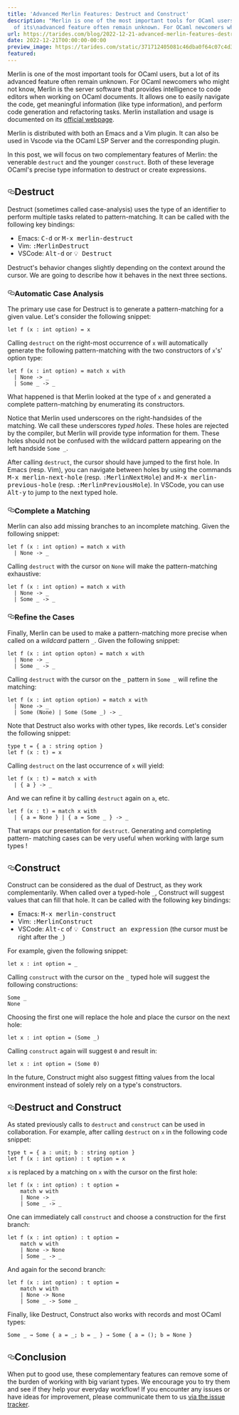 ```yaml
---
title: 'Advanced Merlin Features: Destruct and Construct'
description: "Merlin is one of the most important tools for OCaml users, but a lot
  of its\nadvanced feature often remain unknown. For OCaml newcomers who\u2026"
url: https://tarides.com/blog/2022-12-21-advanced-merlin-features-destruct-and-construct
date: 2022-12-21T00:00:00-00:00
preview_image: https://tarides.com/static/371712405081c46dba0f64c07c4d36da/0132d/merlin_construct.jpg
featured:
---
```


<p>Merlin is one of the most important tools for OCaml users, but a lot of its
advanced feature often remain unknown. For OCaml newcomers who might not know, Merlin is the server software that provides intelligence to code editors when working on OCaml documents. It allows one to easily navigate the code, get meaningful information (like type information), and perform code generation and refactoring tasks. Merlin installation and usage is documented on its <a href="https://ocaml.github.io/merlin/">official webpage</a>.</p>
<p>Merlin is distributed with both an Emacs and a Vim plugin. It can also be used in Vscode via the OCaml LSP Server and the corresponding plugin.</p>
<p>In this post, we will focus on two complementary features of Merlin: the venerable <code>destruct</code> and the younger <code>construct</code>. Both of these leverage OCaml's precise type information to destruct or create expressions.</p>
<h2 style="position:relative;"><a href="https://tarides.com/feed.xml#destruct" aria-label="destruct permalink" class="anchor before"><svg aria-hidden="true" focusable="false" height="16" version="1.1" viewbox="0 0 16 16" width="16"><path fill-rule="evenodd" d="M4 9h1v1H4c-1.5 0-3-1.69-3-3.5S2.55 3 4 3h4c1.45 0 3 1.69 3 3.5 0 1.41-.91 2.72-2 3.25V8.59c.58-.45 1-1.27 1-2.09C10 5.22 8.98 4 8 4H4c-.98 0-2 1.22-2 2.5S3 9 4 9zm9-3h-1v1h1c1 0 2 1.22 2 2.5S13.98 12 13 12H9c-.98 0-2-1.22-2-2.5 0-.83.42-1.64 1-2.09V6.25c-1.09.53-2 1.84-2 3.25C6 11.31 7.55 13 9 13h4c1.45 0 3-1.69 3-3.5S14.5 6 13 6z"></path></svg></a>Destruct</h2>
<p>Destruct (sometimes called case-analysis) uses the type of an identifier to
perform multiple tasks related to pattern-matching. It can be called with the
following key bindings:</p>
<ul>
<li>Emacs: <kbd>C-d</kbd> or <kbd>M-x merlin-destruct</kbd></li>
<li>Vim: <kbd>:MerlinDestruct</kbd></li>
<li>VSCode: <kbd>Alt-d</kbd> or <kbd>&#128161; Destruct</kbd></li>
</ul>
<p>Destruct's behavior changes slightly depending on the context around the cursor. We are going to describe how it behaves in the next three sections.</p>
<h3 style="position:relative;"><a href="https://tarides.com/feed.xml#automatic-case-analysis" aria-label="automatic case analysis permalink" class="anchor before"><svg aria-hidden="true" focusable="false" height="16" version="1.1" viewbox="0 0 16 16" width="16"><path fill-rule="evenodd" d="M4 9h1v1H4c-1.5 0-3-1.69-3-3.5S2.55 3 4 3h4c1.45 0 3 1.69 3 3.5 0 1.41-.91 2.72-2 3.25V8.59c.58-.45 1-1.27 1-2.09C10 5.22 8.98 4 8 4H4c-.98 0-2 1.22-2 2.5S3 9 4 9zm9-3h-1v1h1c1 0 2 1.22 2 2.5S13.98 12 13 12H9c-.98 0-2-1.22-2-2.5 0-.83.42-1.64 1-2.09V6.25c-1.09.53-2 1.84-2 3.25C6 11.31 7.55 13 9 13h4c1.45 0 3-1.69 3-3.5S14.5 6 13 6z"></path></svg></a>Automatic Case Analysis</h3>
<p>The primary use case for Destruct is to generate a pattern-matching for a
given value. Let's consider the following snippet:</p>
<div class="gatsby-highlight" data-language="text"><pre class="language-text"><code class="language-text">let f (x : int option) = x </code></pre></div>
<p>Calling <code>destruct</code> on the right-most occurrence of <code>x</code> will automatically generate the following pattern-matching with the two constructors of <code>x</code>'s' option type:</p>
<div class="gatsby-highlight" data-language="text"><pre class="language-text"><code class="language-text">let f (x : int option) = match x with
  | None -&gt; _
  | Some _ -&gt; _</code></pre></div>
<p>What happened is that Merlin looked at the type of <code>x</code> and generated a complete pattern-matching by enumerating its constructors.</p>
<p>Notice that Merlin used underscores on the right-handsides of the matching. We call these underscores <em>typed holes</em>. These holes are rejected by the compiler, but Merlin will provide type information for them. These holes should not be confused with the wildcard pattern appearing on the left handside <code>Some _</code>.</p>
<p>After calling <code>destruct</code>, the cursor should have jumped to the first hole. In
Emacs (resp. Vim), you can navigate between holes by using the commands <kbd>M-x merlin-next-hole</kbd> (resp. <kbd>:MerlinNextHole</kbd>) and <kbd>M-x merlin-previous-hole</kbd> (resp. <kbd>:MerlinPreviousHole</kbd>). In VSCode, you can use <kbd>Alt-y</kbd> to jump to the next typed hole.</p>
<h3 style="position:relative;"><a href="https://tarides.com/feed.xml#complete-a-matching" aria-label="complete a matching permalink" class="anchor before"><svg aria-hidden="true" focusable="false" height="16" version="1.1" viewbox="0 0 16 16" width="16"><path fill-rule="evenodd" d="M4 9h1v1H4c-1.5 0-3-1.69-3-3.5S2.55 3 4 3h4c1.45 0 3 1.69 3 3.5 0 1.41-.91 2.72-2 3.25V8.59c.58-.45 1-1.27 1-2.09C10 5.22 8.98 4 8 4H4c-.98 0-2 1.22-2 2.5S3 9 4 9zm9-3h-1v1h1c1 0 2 1.22 2 2.5S13.98 12 13 12H9c-.98 0-2-1.22-2-2.5 0-.83.42-1.64 1-2.09V6.25c-1.09.53-2 1.84-2 3.25C6 11.31 7.55 13 9 13h4c1.45 0 3-1.69 3-3.5S14.5 6 13 6z"></path></svg></a>Complete a Matching</h3>
<p>Merlin can also add missing branches to an incomplete matching. Given
the following snippet:</p>
<div class="gatsby-highlight" data-language="text"><pre class="language-text"><code class="language-text">let f (x : int option) = match x with
  | None -&gt; _</code></pre></div>
<p>Calling <code>destruct</code> with the cursor on <code>None</code> will make the pattern-matching
exhaustive:</p>
<div class="gatsby-highlight" data-language="text"><pre class="language-text"><code class="language-text">let f (x : int option) = match x with
  | None -&gt; _
  | Some _ -&gt; _</code></pre></div>
<h3 style="position:relative;"><a href="https://tarides.com/feed.xml#refine-the-cases" aria-label="refine the cases permalink" class="anchor before"><svg aria-hidden="true" focusable="false" height="16" version="1.1" viewbox="0 0 16 16" width="16"><path fill-rule="evenodd" d="M4 9h1v1H4c-1.5 0-3-1.69-3-3.5S2.55 3 4 3h4c1.45 0 3 1.69 3 3.5 0 1.41-.91 2.72-2 3.25V8.59c.58-.45 1-1.27 1-2.09C10 5.22 8.98 4 8 4H4c-.98 0-2 1.22-2 2.5S3 9 4 9zm9-3h-1v1h1c1 0 2 1.22 2 2.5S13.98 12 13 12H9c-.98 0-2-1.22-2-2.5 0-.83.42-1.64 1-2.09V6.25c-1.09.53-2 1.84-2 3.25C6 11.31 7.55 13 9 13h4c1.45 0 3-1.69 3-3.5S14.5 6 13 6z"></path></svg></a>Refine the Cases</h3>
<p>Finally, Merlin can be used to make a pattern-matching more precise when called on a <em>wildcard</em> pattern <code>_</code>. Given the following snippet:</p>
<div class="gatsby-highlight" data-language="text"><pre class="language-text"><code class="language-text">let f (x : int option opton) = match x with
  | None -&gt; _
  | Some _ -&gt; _</code></pre></div>
<p>Calling <code>destruct</code> with the cursor on the <code>_</code> pattern in <code>Some _</code> will refine the matching:</p>
<div class="gatsby-highlight" data-language="text"><pre class="language-text"><code class="language-text">let f (x : int option option) = match x with
  | None -&gt; _
  | Some (None) | Some (Some _) -&gt; _</code></pre></div>
<p>Note that Destruct also works with other types, like records. Let's consider the following snippet:</p>
<div class="gatsby-highlight" data-language="text"><pre class="language-text"><code class="language-text">type t = { a : string option }
let f (x : t) = x</code></pre></div>
<p>Calling <code>destruct</code> on the last occurrence of <code>x</code> will yield:</p>
<div class="gatsby-highlight" data-language="text"><pre class="language-text"><code class="language-text">let f (x : t) = match x with 
  | { a } -&gt; _</code></pre></div>
<p>And we can refine it by calling <code>destruct</code> again on <code>a</code>, etc.</p>
<div class="gatsby-highlight" data-language="text"><pre class="language-text"><code class="language-text">let f (x : t) = match x with 
  | { a = None } | { a = Some _ } -&gt; _</code></pre></div>
<p>That wraps our presentation for <code>destruct</code>. Generating and completing pattern-
matching cases can be very useful when working with large sum types !</p>
<h2 style="position:relative;"><a href="https://tarides.com/feed.xml#construct" aria-label="construct permalink" class="anchor before"><svg aria-hidden="true" focusable="false" height="16" version="1.1" viewbox="0 0 16 16" width="16"><path fill-rule="evenodd" d="M4 9h1v1H4c-1.5 0-3-1.69-3-3.5S2.55 3 4 3h4c1.45 0 3 1.69 3 3.5 0 1.41-.91 2.72-2 3.25V8.59c.58-.45 1-1.27 1-2.09C10 5.22 8.98 4 8 4H4c-.98 0-2 1.22-2 2.5S3 9 4 9zm9-3h-1v1h1c1 0 2 1.22 2 2.5S13.98 12 13 12H9c-.98 0-2-1.22-2-2.5 0-.83.42-1.64 1-2.09V6.25c-1.09.53-2 1.84-2 3.25C6 11.31 7.55 13 9 13h4c1.45 0 3-1.69 3-3.5S14.5 6 13 6z"></path></svg></a>Construct</h2>
<p>Construct can be considered as the dual of Destruct, as they work
complementarily. When called over a typed-hole <code>_</code>, Construct will suggest
values that can fill that hole. It can be called with the following key
bindings:</p>
<ul>
<li>Emacs: <kbd>M-x merlin-construct</kbd></li>
<li>Vim: <kbd>:MerlinConstruct</kbd></li>
<li>VSCode: <kbd>Alt-c</kbd> of <kbd>&#128161; Construct an expression</kbd> (the cursor must be right after the <code>_</code>)</li>
</ul>
<p>For example, given the following snippet:</p>
<div class="gatsby-highlight" data-language="text"><pre class="language-text"><code class="language-text">let x : int option = _</code></pre></div>
<p>Calling <code>construct</code> with the cursor on the <code>_</code> typed hole will suggest the following constructions:</p>
<div class="gatsby-highlight" data-language="text"><pre class="language-text"><code class="language-text">Some _
None</code></pre></div>
<p>Choosing the first one will replace the hole and place the cursor on the next hole:</p>
<div class="gatsby-highlight" data-language="text"><pre class="language-text"><code class="language-text">let x : int option = (Some _)</code></pre></div>
<p>Calling <code>construct</code> again will suggest <code>0</code> and result in:</p>
<div class="gatsby-highlight" data-language="text"><pre class="language-text"><code class="language-text">let x : int option = (Some 0)</code></pre></div>
<p>In the future, Construct might also suggest fitting values from the local
environment instead of solely rely on a type's constructors.</p>
<h2 style="position:relative;"><a href="https://tarides.com/feed.xml#destruct-and-construct" aria-label="destruct and construct permalink" class="anchor before"><svg aria-hidden="true" focusable="false" height="16" version="1.1" viewbox="0 0 16 16" width="16"><path fill-rule="evenodd" d="M4 9h1v1H4c-1.5 0-3-1.69-3-3.5S2.55 3 4 3h4c1.45 0 3 1.69 3 3.5 0 1.41-.91 2.72-2 3.25V8.59c.58-.45 1-1.27 1-2.09C10 5.22 8.98 4 8 4H4c-.98 0-2 1.22-2 2.5S3 9 4 9zm9-3h-1v1h1c1 0 2 1.22 2 2.5S13.98 12 13 12H9c-.98 0-2-1.22-2-2.5 0-.83.42-1.64 1-2.09V6.25c-1.09.53-2 1.84-2 3.25C6 11.31 7.55 13 9 13h4c1.45 0 3-1.69 3-3.5S14.5 6 13 6z"></path></svg></a>Destruct and Construct</h2>
<p>As stated previously calls to <code>destruct</code> and <code>construct</code> can be used in
collaboration. For example, after calling <code>destruct</code> on <code>x</code> in the following code snippet:</p>
<div class="gatsby-highlight" data-language="text"><pre class="language-text"><code class="language-text">type t = { a : unit; b : string option }
let f (x : int option) : t option = x</code></pre></div>
<p><code>x</code> is replaced by a matching on <code>x</code> with the cursor on the first hole:</p>
<div class="gatsby-highlight" data-language="text"><pre class="language-text"><code class="language-text">let f (x : int option) : t option = 
    match w with
    | None -&gt; _
    | Some _ -&gt; _</code></pre></div>
<p>One can immediately call <code>construct</code> and choose a construction for the first branch:</p>
<div class="gatsby-highlight" data-language="text"><pre class="language-text"><code class="language-text">let f (x : int option) : t option = 
    match w with
    | None -&gt; None
    | Some _ -&gt; _</code></pre></div>
<p>And again for the second branch:</p>
<div class="gatsby-highlight" data-language="text"><pre class="language-text"><code class="language-text">let f (x : int option) : t option = 
    match w with
    | None -&gt; None
    | Some _ -&gt; Some _</code></pre></div>
<p>Finally, like Destruct, Construct also works with records and most OCaml types:</p>
<div class="gatsby-highlight" data-language="text"><pre class="language-text"><code class="language-text">Some _ &rarr; Some { a = _; b = _ } &rarr; Some { a = (); b = None }</code></pre></div>
<h2 style="position:relative;"><a href="https://tarides.com/feed.xml#conclusion" aria-label="conclusion permalink" class="anchor before"><svg aria-hidden="true" focusable="false" height="16" version="1.1" viewbox="0 0 16 16" width="16"><path fill-rule="evenodd" d="M4 9h1v1H4c-1.5 0-3-1.69-3-3.5S2.55 3 4 3h4c1.45 0 3 1.69 3 3.5 0 1.41-.91 2.72-2 3.25V8.59c.58-.45 1-1.27 1-2.09C10 5.22 8.98 4 8 4H4c-.98 0-2 1.22-2 2.5S3 9 4 9zm9-3h-1v1h1c1 0 2 1.22 2 2.5S13.98 12 13 12H9c-.98 0-2-1.22-2-2.5 0-.83.42-1.64 1-2.09V6.25c-1.09.53-2 1.84-2 3.25C6 11.31 7.55 13 9 13h4c1.45 0 3-1.69 3-3.5S14.5 6 13 6z"></path></svg></a>Conclusion</h2>
<p>When put to good use, these complementary features can remove some of the burden of working with big variant types. We encourage you to try them and see if they help your everyday workflow! If you encounter any issues or have ideas for improvement, please communicate them to us <a href="https://github.com/ocaml/merlin/issues">via the issue tracker</a>.</p>
